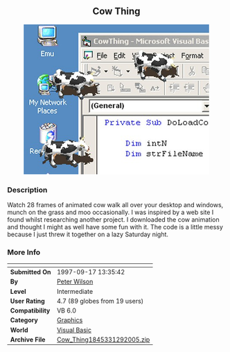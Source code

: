 ﻿<div align="center">

## Cow Thing

<img src="PIC200512995956809.jpg">
</div>

### Description

Watch 28 frames of animated cow walk all over your desktop and windows, munch on the grass and moo occasionally. I was inspired by a web site I found whilst researching another project. I downloaded the cow animation and thought I might as well have some fun with it. The code is a little messy because I just threw it together on a lazy Saturday night.
 
### More Info
 


<span>             |<span>
---                |---
**Submitted On**   |1997-09-17 13:35:42
**By**             |[Peter Wilson](https://github.com/Planet-Source-Code/PSCIndex/blob/master/ByAuthor/peter-wilson.md)
**Level**          |Intermediate
**User Rating**    |4.7 (89 globes from 19 users)
**Compatibility**  |VB 6\.0
**Category**       |[Graphics](https://github.com/Planet-Source-Code/PSCIndex/blob/master/ByCategory/graphics__1-46.md)
**World**          |[Visual Basic](https://github.com/Planet-Source-Code/PSCIndex/blob/master/ByWorld/visual-basic.md)
**Archive File**   |[Cow\_Thing1845331292005\.zip](https://github.com/Planet-Source-Code/peter-wilson-cow-thing__1-58553/archive/master.zip)








